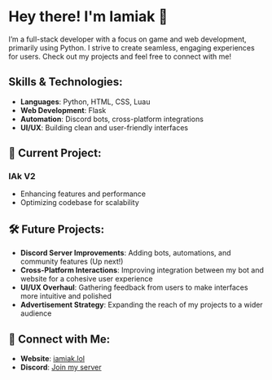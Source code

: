 
# Hey there! I'm Iamiak 👋  
I’m a full-stack developer with a focus on game and web development, primarily using Python. I strive to create seamless, engaging experiences for users. Check out my projects and feel free to connect with me!

## Skills & Technologies:
- **Languages**: Python, HTML, CSS, Luau
- **Web Development**: Flask
- **Automation**: Discord bots, cross-platform integrations
- **UI/UX**: Building clean and user-friendly interfaces

## 🚀 Current Project:
### **IAk V2**
- Enhancing features and performance
- Optimizing codebase for scalability

## 🛠️ Future Projects:
- **Discord Server Improvements**: Adding bots, automations, and community features (Up next!)
- **Cross-Platform Interactions**: Improving integration between my bot and website for a cohesive user experience
- **UI/UX Overhaul**: Gathering feedback from users to make interfaces more intuitive and polished
- **Advertisement Strategy**: Expanding the reach of my projects to a wider audience

## 🔗 Connect with Me:
- **Website**: [iamiak.lol](https://iamiak.lol)
- **Discord**: [Join my server](https://discord.gg/qajDsnCZ)

